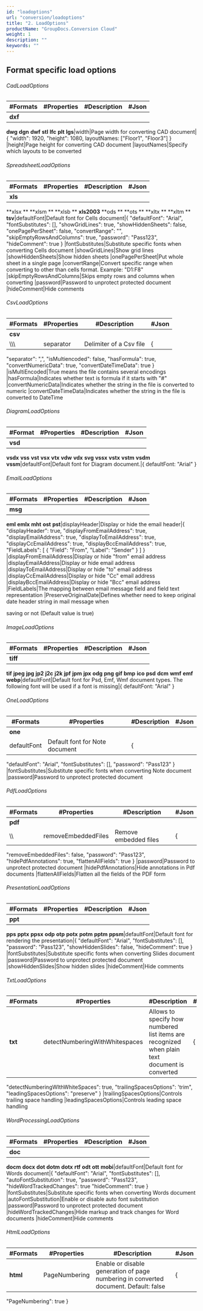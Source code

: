 ```yaml
---
id: "loadoptions"
url: "conversion/loadoptions"
title: "2. LoadOptions"
productName: "GroupDocs.Conversion Cloud"
weight: 1
description: ""
keywords: ""
---
```



 

## Format specific load options ##

###### CadLoadOptions ######

|#Formats|#Properties|#Description|#Json
|---|---|---|---
|**dxf**
**dwg**
**dgn**
**dwf**
**stl**
**Ifc**
**plt**
**Igs**|width|Page width for converting CAD document|{
  "width": 1920,
  "height": 1080,
  layoutNames: ["Floor1", "Floor3"]
}
|height|Page height for converting CAD document
|layoutNames|Specify which layouts to be converted


###### SpreadsheetLoadOptions ######

|#Formats|#Properties|#Description|#Json
|---|---|---|---
|**xls**
**xlsx **
**xlsm **
**xlsb **
**xls2003**
**ods **
**ots **
**xltx **
**xltm **
**tsv**|defaultFont|Default font for Cells document|{
  "defaultFont": "Arial",
  "fontSubstitutes": [],
  "showGridLines": true,
  "showHiddenSheets": false,
  "onePagePerSheet": false,
  "convertRange": "",
  "skipEmptyRowsAndColumns": true,
  "password": "Pass123",
  "hideComment": true
}
|fontSubstitutes|Substitute specific fonts when converting Cells document
|showGridLines|Show grid lines
|showHiddenSheets|Show hidden sheets
|onePagePerSheet|Put whole sheet in a single page
|convertRange|Convert specific range when converting to other than cells format. Example: "D1:F8"
|skipEmptyRowsAndColumns|Skips empty rows and columns when converting
|password|Password to unprotect protected document
|hideComment|Hide comments


###### CsvLoadOptions ######

|#Formats|#Properties|#Description|#Json
|---|---|---|---
|**csv**
\\\\\\ |separator|Delimiter of a Csv file|{
  "separator": ",",
  "isMultiencoded": false,
  "hasFormula": true,
  "convertNumericData": true,
  "convertDateTimeData": true
}
|isMultiEncoded|True means the file contains several encodings
|hasFormula|Indicates whether text is formula if it starts with "#"
|convertNumericData|Indicates whether the string in the file is converted to numeric
|convertDateTimeData|Indicates whether the string in the file is converted to DateTime


###### DiagramLoadOptions ######

|#Format|#Properties|#Description|#Json
|---|---|---|---
|**vsd**
**vsdx**
**vss**
**vst**
**vsx**
**vtx**
**vdw**
**vdx**
**svg**
**vssx**
**vstx**
**vstm**
**vsdm**
**vssm**|defaultFont|Default font for Diagram document.|{ defaultFont: "Arial" }


###### EmailLoadOptions ######

|#Formats|#Properties|#Description|#Json
|---|---|---|---
|**msg**
**eml**
**emlx**
**mht**
**ost**
**pst**|displayHeader|Display or hide the email header|{
"displayHeader": true,
"displayFromEmailAddress": true,
"displayEmailAddress": true,
"displayToEmailAddress": true,
"displayCcEmailAddress": true,
"displayBccEmailAddress": true,
"FieldLabels": [
{
"Field": "From",
"Label": "Sender"
}
]
}
|displayFromEmailAddress|Display or hide "from" email address
|displayEmailAddress|Display or hide email address
|displayToEmailAddress|Display or hide "to" email address
|displayCcEmailAddress|Display or hide "Cc" email address
|displayBccEmailAddress|Display or hide "Bcc" email address
|FieldLabels|The mapping between email message field and field text representation
|PreserveOriginalDate|Defines whether need to keep original date header string in mail message when

saving or not (Default value is true)



###### ImageLoadOptions ######

|#Formats|#Properties|#Description|#Json
|---|---|---|---
|**tiff**
**tif**
**jpeg**
**jpg**
**jp2**
**j2c**
**j2k**
**jpf**
**jpm**
**jpx**
**odg**
**png**
**gif**
**bmp**
**ico**
**psd**
**dcm**
**wmf**
**emf**
**webp**|defaultFont|Default font for Psd, Emf, Wmf document types. The following font will be used if a font is missing|{ defaultFont: "Arial" }


###### OneLoadOptions ######

|#Formats|#Properties|#Description|#Json
|---|---|---|---
|**one**
 |defaultFont|Default font for Note document|{
  "defaultFont": "Arial",
  "fontSubstitutes": [],
  "password": "Pass123"
}
|fontSubstitutes|Substitute specific fonts when converting Note document
|password|Password to unprotect protected document


###### PdfLoadOptions ######

|#Formats|#Properties|#Description|#Json
|---|---|---|---
|**pdf**
\\\\ |removeEmbeddedFiles|Remove embedded files|{
  "removeEmbeddedFiles": false,
  "password": "Pass123",
  "hidePdfAnnotations": true,
  "flattenAllFields": true
}
|password|Password to unprotect protected document
|hidePdfAnnotations|Hide annotations in Pdf documents
|flattenAllFields|Flatten all the fields of the PDF form


###### PresentationLoadOptions ######

|#Formats|#Properties|#Description|#Json
|---|---|---|---
|**ppt**
**pps**
**pptx**
**ppsx**
**odp**
**otp**
**potx**
**potm**
**pptm**
**ppsm**|defaultFont|Default font for rendering the presentation|{
  "defaultFont": "Arial",
  "fontSubstitutes": [],
  "password": "Pass123",
  "showHiddenSlides": false,
  "hideComment": true
}
|fontSubstitutes|Substitute specific fonts when converting Slides document
|password|Password to unprotect protected document
|showHiddenSlides|Show hidden slides
|hideComment|Hide comments


###### TxtLoadOptions ######

|#Formats|#Properties|#Description|#Json
|---|---|---|---
|**txt**|detectNumberingWithWhitespaces|Allows to specify how numbered list items are recognized when plain text document is converted|{
  "detectNumberingWIthWhiteSpaces": true,
  "trailingSpacesOptions": 'trim",
  "leadingSpacesOptions": "preserve"
}
|trailingSpacesOptions|Controls trailing space handling
|leadingSpacesOptions|Controls leading space handling


###### WordProcessingLoadOptions ######

|#Formats|#Properties|#Description|#Json
|---|---|---|---
|**doc**
**docm**
**docx**
**dot**
**dotm**
**dotx**
**rtf**
**odt**
**ott**
**mobi**|defaultFont|Default font for Words document|{
  "defaultFont": "Arial",
  "fontSubstitutes": [],
  "autoFontSubstitution": true,
  "password": "Pass123",
  "hideWordTrackedChanges": true
  "hideComment": true
}
|fontSubstitutes|Substitute specific fonts when converting Words document
|autoFontSubstitution|Enable or disable auto font substitution
|password|Password to unprotect protected document
|hideWordTrackedChanges|Hide markup and track changes for Word documents
|hideComment|Hide comments

###### HtmlLoadOptions ######

|#Formats|#Properties|#Description|#Json
|---|---|---|---
|**html**|PageNumbering|Enable or disable generation of page numbering in converted document. Default: false|{
  "PageNumbering": true
}

 
